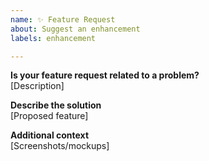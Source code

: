 ```yaml
---
name: ✨ Feature Request
about: Suggest an enhancement
labels: enhancement

---
```

**Is your feature request related to a problem?**  
[Description]

**Describe the solution**  
[Proposed feature]

**Additional context**  
[Screenshots/mockups]
